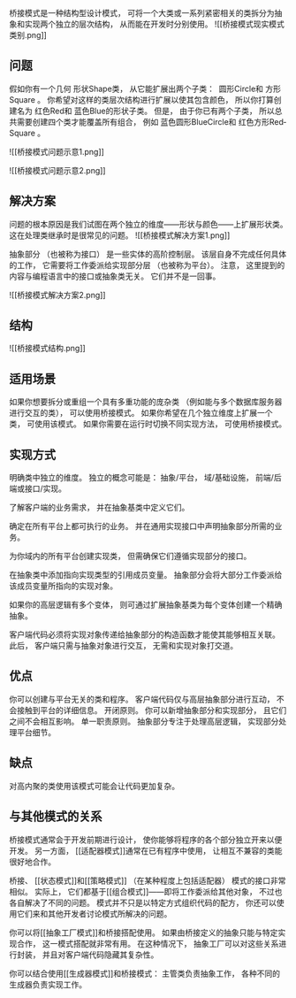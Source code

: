 桥接模式是一种结构型设计模式， 可将一个大类或一系列紧密相关的类拆分为抽象和实现两个独立的层次结构， 从而能在开发时分别使用。
![[桥接模式现实模式类别.png]]
## 问题
假如你有一个几何 形状Shape类， 从它能扩展出两个子类： ​ 圆形Circle和 方形Square 。 你希望对这样的类层次结构进行扩展以使其包含颜色， 所以你打算创建名为 红色Red和 蓝色Blue的形状子类。 但是， 由于你已有两个子类， 所以总共需要创建四个类才能覆盖所有组合， 例如 蓝色圆形Blue­Circle和 红色方形Red­Square 。

![[桥接模式问题示意1.png]]

![[桥接模式问题示意2.png]]
## 解决方案
问题的根本原因是我们试图在两个独立的维度——形状与颜色——上扩展形状类。 这在处理类继承时是很常见的问题。
![[桥接模式解决方案1.png]]

抽象部分 （也被称为接口） 是一些实体的高阶控制层。 该层自身不完成任何具体的工作， 它需要将工作委派给实现部分层 （也被称为平台）。
注意， 这里提到的内容与编程语言中的接口或抽象类无关。 它们并不是一回事。

![[桥接模式解决方案2.png]]
## 结构
![[桥接模式结构.png]]

## 适用场景
如果你想要拆分或重组一个具有多重功能的庞杂类 （例如能与多个数据库服务器进行交互的类）， 可以使用桥接模式。
如果你希望在几个独立维度上扩展一个类， 可使用该模式。
如果你需要在运行时切换不同实现方法， 可使用桥接模式。
## 实现方式


明确类中独立的维度。 独立的概念可能是： 抽象/平台， 域/基础设施， 前端/后端或接口/实现。

了解客户端的业务需求， 并在抽象基类中定义它们。

确定在所有平台上都可执行的业务。 并在通用实现接口中声明抽象部分所需的业务。

为你域内的所有平台创建实现类， 但需确保它们遵循实现部分的接口。

在抽象类中添加指向实现类型的引用成员变量。 抽象部分会将大部分工作委派给该成员变量所指向的实现对象。

如果你的高层逻辑有多个变体， 则可通过扩展抽象基类为每个变体创建一个精确抽象。

客户端代码必须将实现对象传递给抽象部分的构造函数才能使其能够相互关联。 此后， 客户端只需与抽象对象进行交互， 无需和实现对象打交道。
## 优点
你可以创建与平台无关的类和程序。
客户端代码仅与高层抽象部分进行互动， 不会接触到平台的详细信息。
开闭原则。 你可以新增抽象部分和实现部分， 且它们之间不会相互影响。
单一职责原则。 抽象部分专注于处理高层逻辑， 实现部分处理平台细节。
## 缺点
对高内聚的类使用该模式可能会让代码更加复杂。
## 与其他模式的关系
桥接模式通常会于开发前期进行设计， 使你能够将程序的各个部分独立开来以便开发。 另一方面， [[适配器模式]]通常在已有程序中使用， 让相互不兼容的类能很好地合作。

桥接、 [[状态模式]]和[[策略模式]] （在某种程度上包括适配器） 模式的接口非常相似。 实际上， 它们都基于[[组合模式]]——即将工作委派给其他对象， 不过也各自解决了不同的问题。 模式并不只是以特定方式组织代码的配方， 你还可以使用它们来和其他开发者讨论模式所解决的问题。

你可以将[[抽象工厂模式]]和桥接搭配使用。 如果由桥接定义的抽象只能与特定实现合作， 这一模式搭配就非常有用。 在这种情况下， 抽象工厂可以对这些关系进行封装， 并且对客户端代码隐藏其复杂性。

你可以结合使用[[生成器模式]]和桥接模式： 主管类负责抽象工作， 各种不同的生成器负责实现工作。